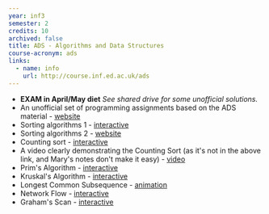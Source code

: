 ```yaml
---
year: inf3
semester: 2
credits: 10
archived: false
title: ADS - Algorithms and Data Structures
course-acronym: ads
links:
  - name: info
    url: http://course.inf.ed.ac.uk/ads
---
```


- **EXAM in April/May diet** *See shared drive for some unofficial solutions.*
- An unofficial set of programming assignments based on the ADS material - [website](http://uoeadspractice.wordpress.com/)
- Sorting algorithms 1 - [interactive](http://www.bluffton.edu/~nesterd/java/SortingDemo.html)
- Sorting algorithms 2 - [website](http://www.sorting-algorithms.com/)
- Counting sort - [interactive](http://www.cs.miami.edu/~burt/learning/Csc517.091/workbook/countingsort.html)
- A video clearly demonstrating the Counting Sort (as it's not in the above link, and Mary's notes don't make it easy) - [video](http://youtu.be/_q0OOXo4l7E)
- Prim's Algorithm - [interactive](http://students.ceid.upatras.gr/~papagel/project/prim.htm)
- Kruskal's Algorithm - [interactive](http://students.ceid.upatras.gr/~papagel/project/kruskal.htm)
- Longest Common Subsequence - [animation](http://wordaligned.org/articles/longest-common-subsequence)
- Network Flow - [interactive](http://www-b2.is.tokushima-u.ac.jp/~ikeda/suuri/maxflow/Maxflow.shtml)
- Graham's Scan - [interactive](http://riot.ieor.berkeley.edu/riot/Applications/ConvexHull/CHApplet.html)
